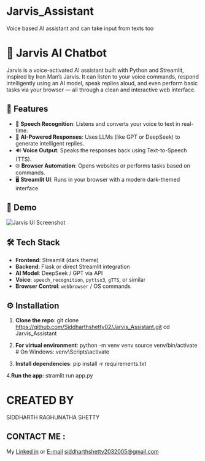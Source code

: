 # Jarvis_Assistant
Voice based AI assistant and can take input from texts too

# 🧠 Jarvis AI Chatbot

Jarvis is a voice-activated AI assistant built with Python and Streamlit, inspired by Iron Man’s Jarvis. It can listen to your voice commands, respond intelligently using an AI model, speak replies aloud, and even perform basic tasks via your browser — all through a clean and interactive web interface.

## 🚀 Features

- 🎤 **Speech Recognition**: Listens and converts your voice to text in real-time.
- 💬 **AI-Powered Responses**: Uses LLMs (like GPT or DeepSeek) to generate intelligent replies.
- 🔊 **Voice Output**: Speaks the responses back using Text-to-Speech (TTS).
- 🌐 **Browser Automation**: Opens websites or performs tasks based on commands.
- 🖥️ **Streamlit UI**: Runs in your browser with a modern dark-themed interface.

## 📸 Demo

![Jarvis UI Screenshot](./screenshot.png)

## 🛠️ Tech Stack

- **Frontend**: Streamlit (dark theme)
- **Backend**: Flask or direct Streamlit integration
- **AI Model**: DeepSeek / GPT via API
- **Voice**: `speech_recognition`, `pyttsx3`, `gTTS`, or similar
- **Browser Control**: `webbrowser` / OS commands

## ⚙️ Installation

1. **Clone the repo**:
   git clone https://github.com/Siddharthshetty02/Jarvis_Assistant.git
   cd Jarvis_Assistant
   
2. **For virtual environment**:
python -m venv venv
source venv/bin/activate   # On Windows: venv\Scripts\activate

3. **Install dependencies**:
pip install -r requirements.txt

4.**Run the app**:
stramlit run app.py

# CREATED BY 
SIDDHARTH RAGHUNATHA SHETTY

## CONTACT ME :
 My [Linked in](www.linkedin.com/in/siddharth-shetty-657797283)    or    [E-mail](siddharthshetty2032005@gmail.com) 
 siddharthshetty2032005@gmail.com
